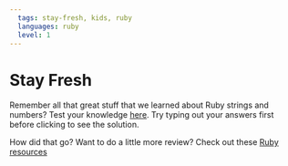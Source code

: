 ```yaml
---
  tags: stay-fresh, kids, ruby
  languages: ruby
  level: 1
---
```


# Stay Fresh

Remember all that great stuff that we learned about Ruby strings and numbers? Test your knowledge [here](
http://www.codequizzes.com/learn-ruby/variables-strings-numbers). Try typing out your answers first before clicking to see the solution.

How did that go? Want to do a little more review? Check out these [Ruby resources](https://github.com/flatiron-school-curriculum/hs-ruby-1-resources)
